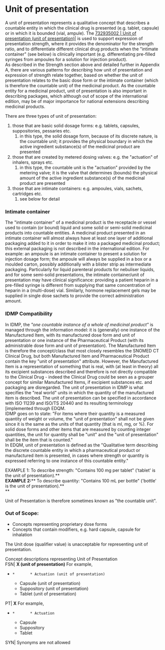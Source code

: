 # Unit of presentation

A unit of presentation represents a qualitative concept that describes a countable entity in which the clinical drug is presented (e.g. tablet, capsule) or in which it is bounded (vial, ampule). The [732935002 | Unit of presentation (unit of presentation)|](http://snomed.info/id/732935002) is used to support expression of presentation strength, where it provides the denominator for the strength ratio, and to differentiate different clinical drug products when the "intimate container" (see below) is clinically important (e.g. differentiating pre-filled syringes from ampoules for a solution for injection product).  
As described in the Strength section above and detailed further in Appendix A, there are various patterns for describing how unit of presentation and expression of strength relate together, based on whether the unit of presentation relates to the basic dose form or the intimate container (which is therefore the countable unit) of the medicinal product. As the countable entity for a medicinal product, unit of presentation is also important in describing packages, which although out of scope of the international edition, may be of major importance for national extensions describing medicinal products. 

There are three types of unit of presentation:

  1. those that are basic solid dosage forms: e.g. tablets, capsules, suppositories, pessaries etc.
     1. in this type, the solid dosage form, because of its discrete nature, is the countable unit; it provides the physical boundary in which the active ingredient substance(s) of the medicinal product are presented
  2. those that are created by metered dosing valves: e.g. the "actuation" of inhalers, sprays etc.
     1. in this type, the countable unit is the "actuation" provided by the metering valve; it is the valve that determines (bounds) the physical amount of the active ingredient substance(s) of the medicinal product are presented
  3. those that are intimate containers: e.g. ampoules, vials, sachets, cartridges etc.
     1. see below for detail

### **Intimate container**

The "intimate container" of a medicinal product is the receptacle or vessel used to contain (or bound) liquid and some solid or semi-solid medicinal products into countable entities. A medicinal product presented in an intimate container will almost always have at least one layer of additional packaging added to it in order to make it into a packaged medicinal product; this external packaging is not described in the international edition. For example: an ampoule is an intimate container to present a solution for injection dosage form; the ampoule will always be supplied in a box or a moulded carton, possibly additionally with a blister strip as intermediate packaging. Particularly for liquid parenteral products for nebuliser liquids, and for some semi-solid presentations, the intimate container/unit of presentation may have clinical significance: providing a patient heparin in a pre-filled syringe is different from supplying that same concentration of heparin in a (multi-dose) vial. Similarly, hormone replacement gels may be supplied in single dose sachets to provide the correct administration amount.

### **IDMP Compatibility**

In IDMP, the _"one countable instance of a whole of medicinal product"_ is managed through the information model: it is (generally) one instance of the Manufactured Item, with its manufactured dose form and unit of presentation or one instance of the Pharmaceutical Product (with its administrable dose form and unit of presentation). The Manufactured Item is therefore the concept/class that most closely resembles the SNOMED CT Clinical Drug, but both Manufactured Item and Pharmaceutical Product contain the key "unit of presentation" attribute. However, the Manufactured Item is a representation of something that is real, with (at least in theory) all its excipient substances described and therefore is not directly compatible to the Clinical Drug - indeed the Clinical Drug could be seen as a grouper concept for similar Manufactured Items, if excipient substances etc. and packaging are disregarded. The unit of presentation in IDMP is what specifies the "real world" units in which the quantity of the manufactured item is described. The unit of presentation can be specified in accordance with ISO 11239 and ISO/TS 20440 and its resulting terminology [implemented through EDQM.  
IDMP goes on to state: "For items where their quantity is a measured quantity of weight or volume, the "unit of presentation" shall not be given since it is the same as the units of that quantity (that is ml, mg, or %). For solid dose forms and other items that are measured by counting integer quantities, the unit for quantity shall be "unit" and the "unit of presentation" shall be the item that is counted."  
In EDQM, unit of presentation is defined as the "Qualitative term describing the discrete countable entity in which a pharmaceutical product or manufactured item is presented, in cases where strength or quantity is expressed referring to one instance of this countable entity."

EXAMPLE 1: To describe strength: "Contains 100 mg per tablet" ('tablet' is the unit of presentation).**  
**EXAMPLE 2:**** To describe quantity: "Contains 100 mL per bottle" ('bottle' is the unit of presentation).**  
**

Unit of Presentation is therefore sometimes known as "the countable unit".

###  Out of Scope:

  * Concepts representing proprietary dose forms
  * Concepts that contain modifiers, e.g. hard capsule, capsule for inhalation

The Unit dose (qualifier value) is unacceptable for representing unit of presentation.

Concept descriptions representing Unit of Presentation  
FSN| **X (unit of presentation)** For example,

  *     *       * Actuation (unit of presentation)
      * Capsule (unit of presentation)
      * Suppository (unit of presentation)
      * Tablet (unit of presentation)

  
PT| **X** For example,

  *     *       * Actuation
      * Capsule
      * Suppository
      * Tablet

  
SYN| Synonyms are not allowed  
  
  

